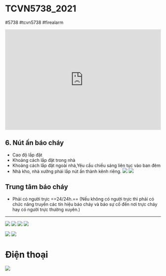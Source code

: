 # TCVN5738_2021 

#5738 #tcvn5738 #firealarm


<div style="position:relative;padding-top:max(60%,324px);width:100%;height:0;"><iframe style="position:absolute;border:none;width:100%;height:100%;left:0;top:0;" src="https://online.fliphtml5.com/ntjwsz/erpz/"  seamless="seamless" scrolling="no" frameborder="0" allowtransparency="true" allowfullscreen="true" ></iframe></div>

## 6. Nút ấn báo cháy
- Cao độ lắp đặt
- Khoảng cách lắp đặt trong nhà
- Khoảng cách lắp đặt ngoài nhà,Yêu cầu chiều sáng liên tục vào ban đêm
- Nhà kho, nhà xưởng phải lắp nút ấn thành kênh riêng.
![](https://res.cloudinary.com/dcqf82eor/image/upload/f_auto/v1747967274/dspcw9pfhq709njdn4zu.png)
![](https://res.cloudinary.com/dcqf82eor/image/upload/f_auto/v1747967409/u1gtgdwpzc6qfgzqxxjv.png)
## Trung tâm báo cháy

- Phải có người trực ==24/24h.== (Nếu không có người trực thì phải có chức năng truyền các tín hiệu báo cháy và báo sự cố đến nơi trực cháy hay có người trực thường xuyên.)
---
![](https://i.imgur.com/LProJzH.png)
![](https://i.imgur.com/oWVgcLy.png)
![](https://i.imgur.com/2uSA6kG.png)
![](https://i.imgur.com/aDfP2Ri.png)

![](https://i.imgur.com/4cMsk56.png)
![](https://i.imgur.com/goUTHNj.png)

# Điện thoại 

![](https://res.cloudinary.com/dcqf82eor/image/upload/f_auto/v1747969677/nhntsrv6xthoqjkmb8ul.png)
